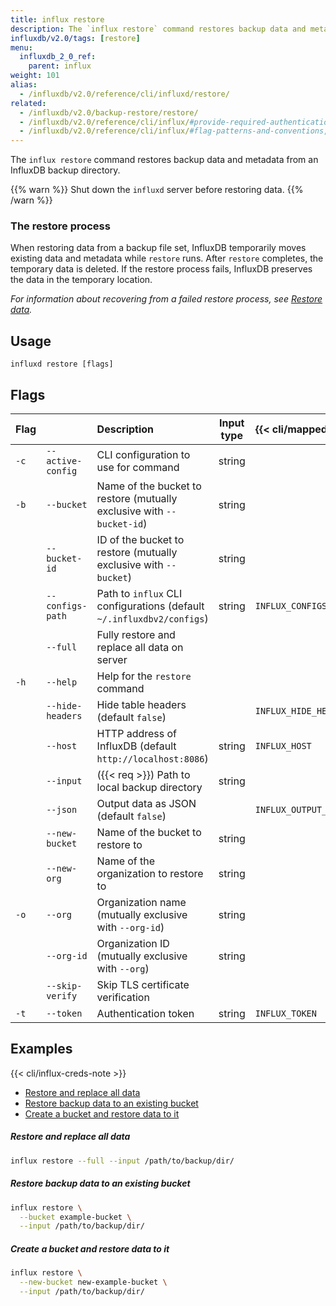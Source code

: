 ```yaml
---
title: influx restore
description: The `influx restore` command restores backup data and metadata from an InfluxDB backup directory.
influxdb/v2.0/tags: [restore]
menu:
  influxdb_2_0_ref:
    parent: influx
weight: 101
alias:
  - /influxdb/v2.0/reference/cli/influxd/restore/
related:
  - /influxdb/v2.0/backup-restore/restore/
  - /influxdb/v2.0/reference/cli/influx/#provide-required-authentication-credentials, influx CLI—Provide required authentication credentials
  - /influxdb/v2.0/reference/cli/influx/#flag-patterns-and-conventions, influx CLI—Flag patterns and conventions
---
```


The `influx restore` command restores backup data and metadata from an InfluxDB backup directory.

{{% warn %}}
Shut down the `influxd` server before restoring data.
{{% /warn %}}

### The restore process
When restoring data from a backup file set, InfluxDB temporarily moves existing
data and metadata while `restore` runs.
After `restore` completes, the temporary data is deleted.
If the restore process fails, InfluxDB preserves the data in the temporary location.

_For information about recovering from a failed restore process, see
[Restore data](/influxdb/v2.0/backup-restore/restore/#recover-from-a-failed-restore)._

## Usage

```
influxd restore [flags]
```

## Flags

| Flag |                   | Description                                                           | Input type  | {{< cli/mapped >}}    |
|:---- |:---               |:-----------                                                           |:----------: |:------------------    |
| `-c` | `--active-config` | CLI configuration to use for command                                  | string      |                       |
| `-b` | `--bucket`        | Name of the bucket to restore (mutually exclusive with `--bucket-id`) | string      |                       |
|      | `--bucket-id`     | ID of the bucket to restore (mutually exclusive with `--bucket`)      | string      |                       |
|      | `--configs-path`  | Path to `influx` CLI configurations (default `~/.influxdbv2/configs`) | string      |`INFLUX_CONFIGS_PATH`  |
|      | `--full`          | Fully restore and replace all data on server                          |             |                       |
| `-h` | `--help`          | Help for the `restore` command                                        |             |                       |
|      | `--hide-headers`  | Hide table headers (default `false`)                                  |             | `INFLUX_HIDE_HEADERS` |
|      | `--host`          | HTTP address of InfluxDB (default `http://localhost:8086`)            | string      | `INFLUX_HOST`         |
|      | `--input`         | ({{< req >}}) Path to local backup directory                          | string      |                       |
|      | `--json`          | Output data as JSON (default `false`)                                 |             | `INFLUX_OUTPUT_JSON`  |
|      | `--new-bucket`    | Name of the bucket to restore to                                      | string      |                       |
|      | `--new-org`       | Name of the organization to restore to                                | string      |                       |
| `-o` | `--org`           | Organization name (mutually exclusive with `--org-id`)                | string      |                       |
|      | `--org-id`        | Organization ID (mutually exclusive with `--org`)                     | string      |                       |
|      | `--skip-verify`   | Skip TLS certificate verification                                     |             |                       |
| `-t` | `--token`         | Authentication token                                                  | string      | `INFLUX_TOKEN`        |

## Examples

{{< cli/influx-creds-note >}}

- [Restore and replace all data](#restore-and-replace-all-data)
- [Restore backup data to an existing bucket](#restore-backup-data-to-an-existing-bucket)
- [Create a bucket and restore data to it](#create-a-bucket-and-restore-data-to-it)

##### Restore and replace all data
```sh
influx restore --full --input /path/to/backup/dir/
```

##### Restore backup data to an existing bucket
```sh
influx restore \
  --bucket example-bucket \
  --input /path/to/backup/dir/
```

##### Create a bucket and restore data to it
```sh
influx restore \
  --new-bucket new-example-bucket \
  --input /path/to/backup/dir/
```


